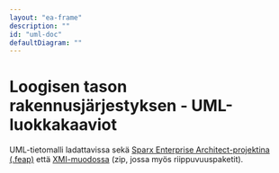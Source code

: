 ```yaml
---
layout: "ea-frame"
description: ""
id: "uml-doc"
defaultDiagram: ""
---
```

# Loogisen tason rakennusjärjestyksen - UML-luokkakaaviot
UML-tietomalli ladattavissa sekä [Sparx Enterprise Architect-projektina (.feap)](../rakennusjarjestys.feap?raw=true) että [XMI-muodossa](../rakennusjarjestys.zip) (zip, jossa myös riippuvuuspaketit).
